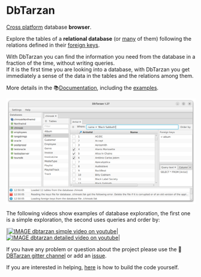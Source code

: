 DbTarzan
========

[Cross platform](https://aferrandi.github.io/dbtarzan/Tested-databases-and-operating-systems.html) database **browser**.

Explore the tables of a **relational database** (or [many](https://aferrandi.github.io/dbtarzan//Composites.html) of them) following the relations defined in their [foreign keys](https://aferrandi.github.io/dbtarzan/ForeignKeys.html).

With DbTarzan you can find the information you need from the database in a fraction of the time, without writing queries.  
If it is the first time you are looking into a database, with DbTarzan you get immediately a sense of the data in the tables and the relations among them.

More details in the :books:[Documentation](https://aferrandi.github.io/dbtarzan), including the [examples](https://aferrandi.github.io/dbtarzan/Examples.html).

![DbTarzan](docs/images/window.png?raw=true)

The following videos show examples of database exploration, the first one is a simple exploration, the second uses queries and order by:

|[![IMAGE dbtarzan simple video on youtube](https://img.youtube.com/vi/qLh5HnW0Rwc/default.jpg)](https://youtu.be/qLh5HnW0Rwc)|[![IMAGE dbtarzan detailed video on youtube](https://img.youtube.com/vi/CezsF9vME6U/default.jpg)](https://youtu.be/CezsF9vME6U)|

If you have any problem or question about the project please use the :speech_balloon:[DBTarzan gitter channel](https://gitter.im/aferrandi/dbtarzan) or add an [issue](https://github.com/aferrandi/dbtarzan/issues). 

If you are interested in helping, [here](https://aferrandi.github.io/dbtarzan/Building.html) is how to build the code yourself.

<a href="https://snapcraft.io/dbtarzan" title="Get it from the Snap Store">
  <img src="https://snapcraft.io/static/images/badges/en/snap-store-black.svg" alt="" />
</a>
